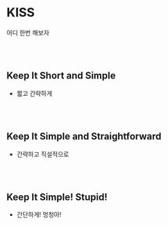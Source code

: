 
<br>

# KISS

어디 한번 해보자


<br>
<br>  

## Keep It Short and Simple 
- 짧고 간략하게

<br>
<br>


## Keep It Simple and Straightforward 
- 간략하고 직설적으로

  
<br>
<br>


## Keep It Simple! Stupid! 
- 간단하게! 멍청아!

<br>
<br>
